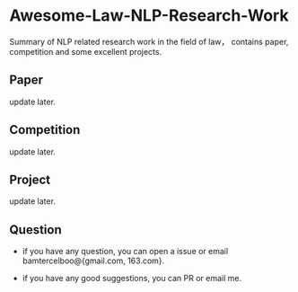 # Awesome-Law-NLP-Research-Work
Summary of NLP related research work in the field of law， contains paper, competition and some excellent projects.

## Paper ##
update later.

## Competition ##
update later.

## Project ##
update later.


## Question ##

- if you have any question, you can open a issue or email bamtercelboo@{gmail.com, 163.com}.

- if you have any good suggestions, you can PR or email me.  


